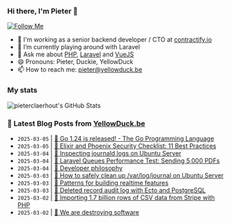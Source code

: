 ### Hi there, I'm Pieter 👋  
[![Follow Me](https://img.shields.io/github/followers/pieterclaerhout?label=Follow&style=social)](https://github.com/pieterclaerhout)

- 🏢 I'm working as a senior backend developer / CTO at [contractify.io](https://contractify.io)
- 🌱 I’m currently playing around with Laravel
- 💬 Ask me about [PHP](https://php.net), [Laravel](http://laravel.com) and [VueJS](https://vuejs.org)
- 😄 Pronouns: Pieter, Duckie, YellowDuck
- 📫 How to reach me: pieter@yellowduck.be

### My stats

![pieterclaerhout's GitHub Stats](https://github-readme-stats.vercel.app/api?username=pieterclaerhout&show_icons=true&count_private=true&line_height=40)

### 📩 Latest Blog Posts from [YellowDuck.be](https://www.yellowduck.be/)
<!-- BLOG-POST-LIST:START -->
- `2025-03-05` | [🔗 Go 1.24 is released! - The Go Programming Language](https://www.yellowduck.be/posts/go-1-24-is-released-the-go-programming-language)  
- `2025-03-05` | [🔗 Elixir and Phoenix Security Checklist: 11 Best Practices](https://www.yellowduck.be/posts/elixir-and-phoenix-security-checklist-11-best-practices)  
- `2025-03-04` | [🐥 Inspecting journald logs on Ubuntu Server](https://www.yellowduck.be/posts/inspecting-journald-logs-on-ubuntu-server)  
- `2025-03-04` | [🔗 Laravel Queues Performance Test: Sending 5,000 PDFs](https://www.yellowduck.be/posts/laravel-queues-performance-test-sending-5-000-pdfs)  
- `2025-03-04` | [🔗 Developer philosophy](https://www.yellowduck.be/posts/developer-philosophy)  
- `2025-03-03` | [🐥 How to safely clean up /var/log/journal on Ubuntu Server](https://www.yellowduck.be/posts/how-to-safely-clean-up-var-log-journal-on-ubuntu-server)  
- `2025-03-03` | [🔗 Patterns for building realtime features](https://www.yellowduck.be/posts/patterns-for-building-realtime-features)  
- `2025-03-03` | [🔗 Deleted record audit log with Ecto and PostgreSQL](https://www.yellowduck.be/posts/deleted-record-audit-log-with-ecto-and-postgresql)  
- `2025-03-02` | [🔗 Importing 1.7 billion rows of CSV data from Stripe with PHP](https://www.yellowduck.be/posts/importing-1-7-billion-rows-of-csv-data-from-stripe-with-php)  
- `2025-03-02` | [🔗 We are destroying software](https://www.yellowduck.be/posts/we-are-destroying-software-antirez)  

<!-- BLOG-POST-LIST:END -->
